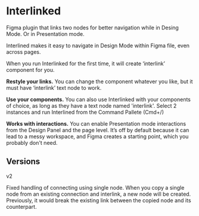 # Interlinked


Figma plugin that links two nodes for better navigation while in Desing Mode. Or in Presentation mode.


Interlined makes it easy to navigate in Design Mode within Figma file, even across pages.


When you run Interlinked for the first time, it will create ‘interlink’ component for you.


**Restyle your links.** You can change the component whatever you like, but it must have ‘interlink’ text node to work.


**Use your components.** You can also use Interlinked with your components of choice, as long as they have a text node named 'interlink'. Select 2 instances and run Interlined from the Command Pallete (Cmd+/)



**Works with interactions.** You can enable Presentation mode interactions from the Design Panel and the page level. It’s off by default because it can lead to a messy workspace, and Figma creates a starting point, which you probably don't need.




## Versions

v2

Fixed handling of connecting using single node. When you copy a single node from an existing connection and interlink, a new node will be created. Previously, it would break the existing link between the copied node and its counterpart. 

